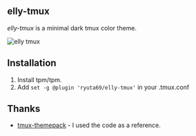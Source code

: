 ## elly-tmux

*elly-tmux* is a minimal dark tmux color theme.

<img alt="elly tmux" src="https://user-images.githubusercontent.com/41639488/98436476-edf62880-211e-11eb-9293-3cfcc703c7b0.png">

## Installation

1. Install tpm/tpm.
2. Add `set -g @plugin 'ryuta69/elly-tmux'` in your .tmux.conf

## Thanks

- [tmux-themepack](https://github.com/jimeh/tmux-themepack) - I used the code as a reference.
